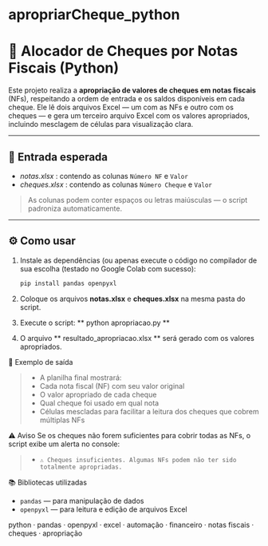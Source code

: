 # apropriarCheque_python
# 🧾 Alocador de Cheques por Notas Fiscais (Python)

Este projeto realiza a **apropriação de valores de cheques em notas fiscais** (NFs), respeitando a ordem de entrada e os saldos disponíveis em cada cheque. Ele lê dois arquivos Excel — um com as NFs e outro com os cheques — e gera um terceiro arquivo Excel com os valores apropriados, incluindo mesclagem de células para visualização clara.

---

## 📂 Entrada esperada

- *notas.xlsx* : contendo as colunas `Número NF` e `Valor`
- *cheques.xlsx* : contendo as colunas `Número Cheque` e `Valor`

> As colunas podem conter espaços ou letras maiúsculas — o script padroniza automaticamente.

---

## ⚙️ Como usar

1. Instale as dependências (ou apenas execute o código no compilador de sua escolha (testado no Google Colab com sucesso):
   ```bash
   pip install pandas openpyxl

2. Coloque os arquivos **notas.xlsx** e **cheques.xlsx** na mesma pasta do script.

3. Execute o script:
  ** python apropriacao.py **

4. O arquivo ** resultado_apropriacao.xlsx ** será gerado com os valores apropriados.

📌 Exemplo de saída
> - A planilha final mostrará:
> - Cada nota fiscal (NF) com seu valor original
> - O valor apropriado de cada cheque
> - Qual cheque foi usado em qual nota
> - Células mescladas para facilitar a leitura dos cheques que cobrem múltiplas NFs

⚠️ Aviso
Se os cheques não forem suficientes para cobrir todas as NFs, o script exibe um alerta no console:
> - `⚠️ Cheques insuficientes. Algumas NFs podem não ter sido totalmente apropriadas.`

📚 Bibliotecas utilizadas
- `pandas` — para manipulação de dados
- `openpyxl` — para leitura e edição de arquivos Excel

python · pandas · openpyxl · excel · automação · financeiro · notas fiscais · cheques · apropriação
